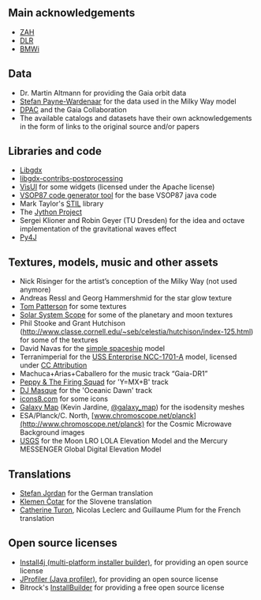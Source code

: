 ## Main acknowledgements

-  [ZAH](http://www.zah.uni-heidelberg.de/ari/)
-  [DLR](http://www.dlr.de/)
-  [BMWi](http://www.bmwi.de)

## Data

-  Dr. Martin Altmann for providing the Gaia orbit data
-  [Stefan Payne-Wardenaar](http://twitter.com/StefanPWinc) for the data used in the Milky Way model
-  [DPAC](https://www.cosmos.esa.int/web/gaia/dpac/consortium) and the Gaia Collaboration
-  The available catalogs and datasets have their own acknowledgements in the form of links to the original source and/or papers

## Libraries and code

-  [Libgdx](libgdx.badlogicgames.com)
-  [libgdx-contribs-postprocessing](https://github.com/manuelbua/libgdx-contribs/tree/master/postprocessing)
-  [VisUI](https://github.com/kotcrab/vis-editor/wiki/VisUI) for some widgets (licensed under the Apache license)
-  [VSOP87 code generator tool](http://neoprogrammics.com/vsop87/source_code_generator_tool/) for the base VSOP87 java code
-  Mark Taylor's [STIL](http://www.star.bristol.ac.uk/~mbt/stil/) library
-  The [Jython Project](http://www.jython.org/)
-  Sergei Klioner and Robin Geyer (TU Dresden) for the idea and octave implementation of the gravitational waves effect
-  [Py4J](https://www.py4j.org)


## Textures, models, music and other assets

-  Nick Risinger for the artist’s conception of the Milky Way (not used anymore)
-  Andreas Ressl and Georg Hammershmid for the star glow texture
-  [Tom Patterson](www.shadedrelief.com) for some textures
-  [Solar System Scope](http://www.solarsystemscope.com/) for some of the planetary and moon textures
-  Phil Stooke and Grant Hutchison (http://www.classe.cornell.edu/~seb/celestia/hutchison/index-125.html) for some of the textures
-  David Navas for the [simple spaceship](http://www.blendswap.com/user/DeNapes) model
-  Terranimperial for the [USS Enterprise NCC-1701-A](https://sketchfab.com/models/75156f5812e34342a3dd5c2ba394d4ed) model, licensed under [CC Attribution](http://creativecommons.org/licenses/by/4.0/)
-  Machuca+Arias+Caballero for the music track “Gaia-DR1”
-  [Peppy & The Firing Squad](http://sampleswap.org/artist/xnoybis#contact) for 'Y=MX+B' track
-  [DJ Masque](http://sampleswap.org/artist/djmasque) for the 'Oceanic Dawn' track
-  [icons8.com](https://icons8.com) for some icons
-  [Galaxy Map](http://galaxymap.org/) (Kevin Jardine, [@galaxy_map](https://twitter.com/galaxy_map)) for the isodensity meshes
-  ESA/Planck/C. North, [www.chromoscope.net/planck](http://www.chromoscope.net/planck) for the Cosmic Microwave Background images
-  [USGS](https://astrogeology.usgs.gov) for the Moon LRO LOLA Elevation Model and the Mercury MESSENGER Global Digital Elevation Model

## Translations

-  [Stefan Jordan](mailto:jordan@ari.uni-heidelberg.de) for the German translation
-  [Klemen Čotar](mailto:klemen.cotar@fmf.uni-lj.si) for the Slovene translation
-  [Catherine Turon](mailto:cacatherine.turon@obspm.fr), Nicolas Leclerc and Guillaume Plum for the French translation

## Open source licenses

-  [Install4j (multi-platform installer builder)](http://www.ej-technologies.com/products/install4j/overview.html), for providing an open source license
-  [JProfiler (Java profiler)](http://www.ej-technologies.com/products/jprofiler/overview.html), for providing an open source license
-  Bitrock's [InstallBuilder](http://installbuilder.bitrock.com/) for providing a free open source license

